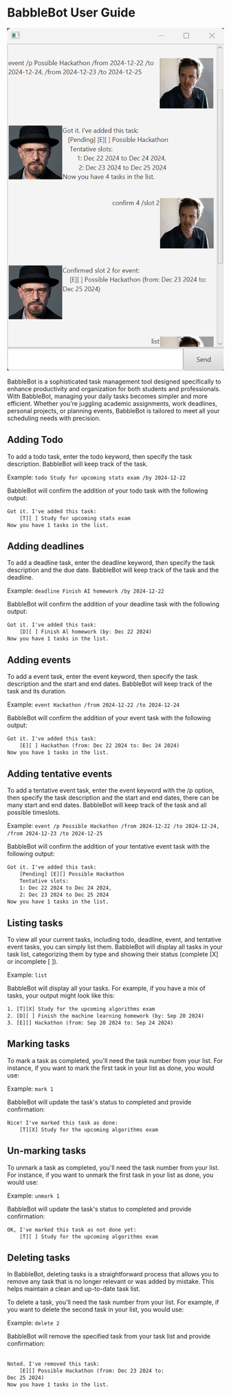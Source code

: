 # BabbleBot User Guide

![UI Screenshot](./Ui.png)


BabbleBot is a sophisticated task management tool designed specifically to enhance productivity and organization for both students and professionals. With BabbleBot, managing your daily tasks becomes simpler and more efficient. Whether you're juggling academic assignments, work deadlines, personal projects, or planning events, BabbleBot is tailored to meet all your scheduling needs with precision.

## Adding Todo

To add a todo task, enter the todo keyword, then specify the task description. BabbleBot will keep track of the task.



Example: `todo Study for upcoming stats exam /by 2024-12-22`

BabbleBot will confirm the addition of your todo task with the following output:

```
Got it. I've added this task:
    [T][ ] Study for upcoming stats exam
Now you have 1 tasks in the list.
```


## Adding deadlines

To add a deadline task, enter the deadline keyword, then specify the task description and the due date. BabbleBot will keep track of the task and the deadline.



Example: `deadline Finish AI homework /by 2024-12-22`

BabbleBot will confirm the addition of your deadline task with the following output:

```
Got it. I've added this task:
    [D][ ] Finish Al homework (by: Dec 22 2024) 
Now you have 1 tasks in the list.
```

## Adding events

To add a event task, enter the event keyword, then specify the task description and the start and end dates. BabbleBot will keep track of the task and its duration.



Example: `event Hackathon /from 2024-12-22 /to 2024-12-24`

BabbleBot will confirm the addition of your event task with the following output:

```
Got it. I've added this task:
    [E][ ] Hackathon (from: Dec 22 2024 to: Dec 24 2024) 
Now you have 1 tasks in the list.
```

## Adding tentative events

To add a tentative event task, enter the event keyword with the /p option, then specify the task description and the start and end dates, there can be many start and end dates. BabbleBot will keep track of the task and all possible timeslots.



Example: `event /p Possible Hackathon /from 2024-12-22 /to 2024-12-24, /from 2024-12-23 /to 2024-12-25`

BabbleBot will confirm the addition of your tentative event task with the following output:

```
Got it. I've added this task:
    [Pending] [E][] Possible Hackathon
    Tentative slots:
    1: Dec 22 2024 to Dec 24 2024,
    2: Dec 23 2024 to Dec 25 2024
Now you have 1 tasks in the list.
```


## Listing tasks

To view all your current tasks, including todo, deadline, event, and tentative event tasks, you can simply list them. BabbleBot will display all tasks in your task list, categorizing them by type and showing their status (complete [X] or incomplete [ ]).



Example: `list`

BabbleBot will display all your tasks. For example, if you have a mix of tasks, your output might look like this:

```
1. [T][X] Study for the upcoming algorithms exam 
2. [D][ ] Finish the machine learning homework (by: Sep 20 2024)
3. [E][] Hackathon (from: Sep 20 2024 to: Sep 24 2024)
```

## Marking tasks

To mark a task as completed, you'll need the task number from your list. For instance, if you want to mark the first task in your list as done, you would use:


Example: `mark 1`

BabbleBot will update the task's status to completed and provide confirmation:
```
Nice! I've marked this task as done:
    [T][X] Study for the upcoming algorithms exam
```

## Un-marking tasks

To unmark a task as completed, you'll need the task number from your list. For instance, if you want to unmark the first task in your list as done, you would use:


Example: `unmark 1`

BabbleBot will update the task's status to completed and provide confirmation:
```
OK, I've marked this task as not done yet:
    [T][ ] Study for the upcoming algorithms exam
```

## Deleting tasks

In BabbleBot, deleting tasks is a straightforward process that allows you to remove any task that is no longer relevant or was added by mistake. This helps maintain a clean and up-to-date task list.

To delete a task, you'll need the task number from your list. For example, if you want to delete the second task in your list, you would use:

Example: `delete 2`

BabbleBot will remove the specified task from your task list and provide confirmation:
```

Noted. I've removed this task:
    [E][] Possible Hackathon (from: Dec 23 2024 to:
Dec 25 2024)
Now you have 1 tasks in the list.
```


